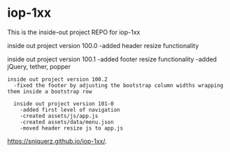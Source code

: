 # iop-1xx
This is the inside-out project REPO for iop-1xx

inside out project version 100.0
  -added header resize functionality

  inside out project version 100.1
    -added footer resize functionality
    -added jQuery, tether, popper

    inside out project version 100.2
      -fixed the footer by adjusting the bootstrap column widths wrapping them inside a bootstrap row

      inside out project version 101-0
        -added first level of navigation
        -created assets/js/app.js
        -created assets/data/menu.json
        -moved header resize js to app.js

  


https://sniquerz.github.io/iop-1xx/.
